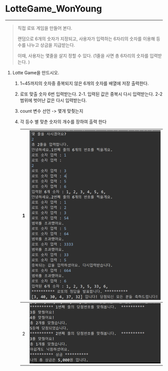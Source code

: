 # LotteGame_WonYoung
---

> 직접 로또 게임을 만들어 본다. 
>
> 랜덤으로 6개의 숫자가 지정되고, 사용자가 입력하는 6자리의 숫자를 이용해 등수를 나누고 상금을 지급받는다. 
>
> 이때, 사용자는 몇줄을 살지 정할 수 있다. (1줄을 사면 총 6자리의 숫자를 입력받는다. )
>
> 

1. Lotte Game을 만드시오.

   1. 1~45까지의 숫자중 중복되지 않은 6개의 숫자를 배열에 저장 출력한다.

   2. 로또 맞출 숫자 6번 입력받는다.
       2-1. 입력된 값은 중복시 다시 입력받는다.
       2-2범위에 벗어난 값은 다시 입력받는다.

   3. count 변수 선언 -> 몇개 맞췃는지

   4. 각 등수 별 맞춘 숫자의 개수를 장하여 출력 한다

      | 1    | ![LotteGame1](../images/LotteGame1.png) |
      | ---- | --------------------------------------- |
      | 2    | ![LotteGame2](../images/LotteGame2.png) |

      

   

   ​	